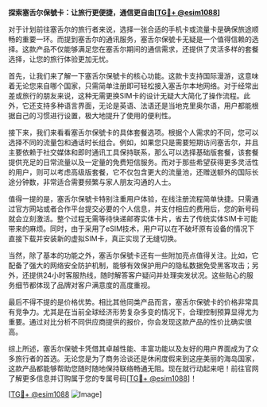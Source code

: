 **探索塞舌尔保號卡：让旅行更便捷，通信更自由[[TG💪+ @esim1088](https://t.me/s/esim1088)]**

对于计划前往塞舌尔的旅行者来说，选择一张合适的手机卡或流量卡是确保旅途顺畅的重要一环。而提到塞舌尔的通讯服务，塞舌尔保號卡无疑是一个值得信赖的选择。这款产品不仅能够满足您在塞舌尔期间的通信需求，还提供了灵活多样的套餐选择，让您的旅行体验更加无忧。

首先，让我们来了解一下塞舌尔保號卡的核心功能。这款卡支持国际漫游，这意味着无论您来自哪个国家，只需简单注册即可轻松接入塞舌尔本地网络。对于经常出差或旅行的朋友来说，这种无需更换SIM卡的设计无疑大大简化了操作流程。此外，它还支持多种语言界面，无论是英语、法语还是当地克里奥尔语，用户都能根据自己的习惯进行设置，极大地提升了使用的便利性。

接下来，我们来看看塞舌尔保號卡的具体套餐选项。根据个人需求的不同，您可以选择不同的流量包和通话时长组合。例如，如果您只是需要短期访问塞舌尔，并且主要依赖于社交媒体和即时通讯工具保持联系，那么可以选择基础版套餐，该套餐提供充足的日常流量以及一定量的免费短信服务。而对于那些希望获得更多灵活性的用户，则可以考虑高级版套餐，它不仅包含更大的流量池，还赠送额外的国际长途分钟数，非常适合需要频繁与家人朋友沟通的人士。

值得一提的是，塞舌尔保號卡特别注重用户体验，在线注册流程简单快捷。只需通过官方网站或者合作平台提交必要的个人信息，并支付相应的费用后，您的新号码就会立刻激活。整个过程无需等待快递邮寄实体卡片，省去了传统实体SIM卡可能带来的麻烦。同时，由于采用了eSIM技术，用户可以在不破坏原有设备的情况下直接下载并安装新的虚拟SIM卡，真正实现了无缝切换。

当然，除了基本的功能之外，塞舌尔保號卡还有一些附加亮点值得关注。比如，它配备了强大的网络安全防护机制，能够有效保护用户的隐私数据免受黑客攻击；另外，还提供24小时客服热线，随时解答客户疑问并处理突发状况。这些贴心的服务细节都体现了品牌对客户满意度的高度重视。

最后不得不提的是价格优势。相比其他同类产品而言，塞舌尔保號卡的价格非常具有竞争力。尤其是在当前全球经济形势复杂多变的情况下，合理控制预算显得尤为重要。通过对比分析不同供应商提供的报价，你会发现这款产品的性价比确实很高。

综上所述，塞舌尔保號卡凭借其卓越性能、丰富功能以及友好的用户界面成为了众多旅行者的首选。无论您是为了商务洽谈还是休闲度假来到这座美丽的海岛国家，这款产品都能够帮助您随时随地保持联络畅通无阻。现在就行动起来吧！前往官网了解更多信息并订购属于您的专属号码[[TG💪+ @esim1088](https://t.me/s/esim1088)]！

[[TG💪+ @esim1088](https://t.me/s/esim1088) ![Image](https://i.postimg.cc/4NQfJmqS/Snipaste-2025-05-13-00-14-12.png)]